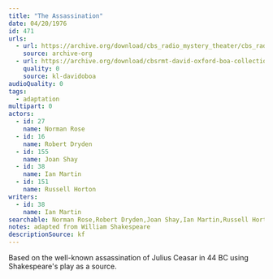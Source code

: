 ```yaml
---
title: "The Assassination"
date: 04/20/1976
id: 471
urls: 
  - url: https://archive.org/download/cbs_radio_mystery_theater/cbs_radio_mystery_theater-0451-0500.zip/cbs_radio_mystery_theater-0451-0500%2Fcbsrmt_0471_the_assassination.mp3
    source: archive-org
  - url: https://archive.org/download/cbsrmt-david-oxford-boa-collection/CBSRMT-760420-0471-The-Assassination-[RAW]-(128-44)_WBBM_RB-{BoA}.mp3
    quality: 0
    source: kl-davidoboa
audioQuality: 0
tags: 
  - adaptation
multipart: 0
actors:  
  - id: 27
    name: Norman Rose  
  - id: 16
    name: Robert Dryden  
  - id: 155
    name: Joan Shay  
  - id: 38
    name: Ian Martin  
  - id: 151
    name: Russell Horton
writers:  
  - id: 38
    name: Ian Martin
searchable: Norman Rose,Robert Dryden,Joan Shay,Ian Martin,Russell Horton Ian Martin
notes: adapted from William Shakespeare
descriptionSource: kf
---
```

Based on the well-known assassination of Julius Ceasar in 44 BC using Shakespeare's play as a source.